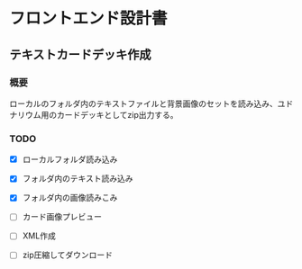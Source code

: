 # フロントエンド設計書
## テキストカードデッキ作成
### 概要
ローカルのフォルダ内のテキストファイルと背景画像のセットを読み込み、ユドナリウム用のカードデッキとしてzip出力する。
### TODO
* [x] ローカルフォルダ読み込み
* [x] フォルダ内のテキスト読み込み
* [x] フォルダ内の画像読みこみ
* [ ] カード画像プレビュー
* [ ] XML作成
* [ ] zip圧縮してダウンロード

